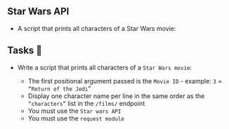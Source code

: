 ## Star Wars API

- A script that prints all characters of a Star Wars movie:

## Tasks :page_with_curl:

- Write a script that prints all characters of a `Star Wars movie`:

    - The first positional argument passed is the `Movie ID` - example: `3` = `“Return of the Jedi`”
    - Display one character name per line in the same order as the `“characters”` list in the `/films/` endpoint
    - You must use the `Star wars API`
    - You must use the `request module`
